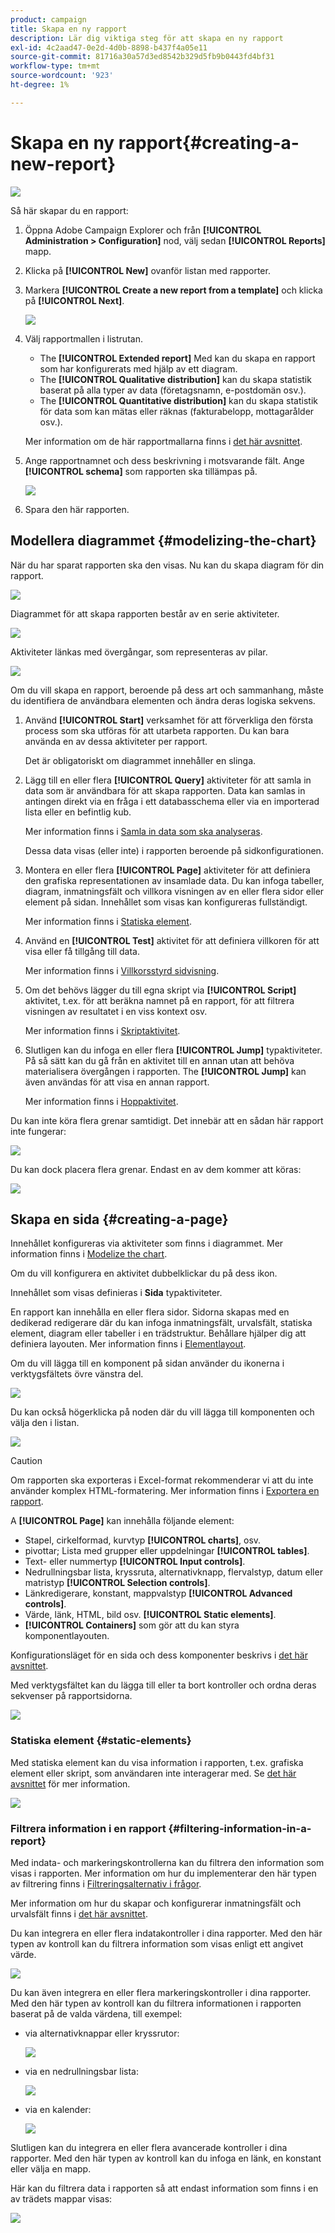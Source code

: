 ```yaml
---
product: campaign
title: Skapa en ny rapport
description: Lär dig viktiga steg för att skapa en ny rapport
exl-id: 4c2aad47-0e2d-4d0b-8898-b437f4a05e11
source-git-commit: 81716a30a57d3ed8542b329d5fb9b0443fd4bf31
workflow-type: tm+mt
source-wordcount: '923'
ht-degree: 1%

---
```


# Skapa en ny rapport{#creating-a-new-report}

![](../../assets/common.svg)

Så här skapar du en rapport:

1. Öppna Adobe Campaign Explorer och från **[!UICONTROL Administration > Configuration]** nod, välj sedan **[!UICONTROL Reports]** mapp.
1. Klicka på **[!UICONTROL New]** ovanför listan med rapporter.
1. Markera **[!UICONTROL Create a new report from a template]** och klicka på **[!UICONTROL Next]**.

   ![](assets/s_ncs_advuser_report_wizard_new_01.png)

1. Välj rapportmallen i listrutan.

   * The **[!UICONTROL Extended report]** Med kan du skapa en rapport som har konfigurerats med hjälp av ett diagram.
   * The **[!UICONTROL Qualitative distribution]** kan du skapa statistik baserat på alla typer av data (företagsnamn, e-postdomän osv.).
   * The **[!UICONTROL Quantitative distribution]** kan du skapa statistik för data som kan mätas eller räknas (fakturabelopp, mottagarålder osv.).

   Mer information om de här rapportmallarna finns i [det här avsnittet](../../reporting/using/about-descriptive-analysis.md).

1. Ange rapportnamnet och dess beskrivning i motsvarande fält. Ange **[!UICONTROL schema]** som rapporten ska tillämpas på.

   ![](assets/s_ncs_advuser_report_wizard_020.png)

1. Spara den här rapporten.

## Modellera diagrammet {#modelizing-the-chart}

När du har sparat rapporten ska den visas. Nu kan du skapa diagram för din rapport.

![](assets/s_ncs_user_report_wizard_021.png)

Diagrammet för att skapa rapporten består av en serie aktiviteter.

![](assets/s_ncs_advuser_report_wizard_031.png)

Aktiviteter länkas med övergångar, som representeras av pilar.

![](assets/s_ncs_advuser_report_wizard_032.png)

Om du vill skapa en rapport, beroende på dess art och sammanhang, måste du identifiera de användbara elementen och ändra deras logiska sekvens.

1. Använd **[!UICONTROL Start]** verksamhet för att förverkliga den första process som ska utföras för att utarbeta rapporten. Du kan bara använda en av dessa aktiviteter per rapport.

   Det är obligatoriskt om diagrammet innehåller en slinga.

1. Lägg till en eller flera **[!UICONTROL Query]** aktiviteter för att samla in data som är användbara för att skapa rapporten. Data kan samlas in antingen direkt via en fråga i ett databasschema eller via en importerad lista eller en befintlig kub.

   Mer information finns i [Samla in data som ska analyseras](../../reporting/using/collecting-data-to-analyze.md).

   Dessa data visas (eller inte) i rapporten beroende på sidkonfigurationen.

1. Montera en eller flera **[!UICONTROL Page]** aktiviteter för att definiera den grafiska representationen av insamlade data. Du kan infoga tabeller, diagram, inmatningsfält och villkora visningen av en eller flera sidor eller element på sidan. Innehållet som visas kan konfigureras fullständigt.

   Mer information finns i [Statiska element](#static-elements).

1. Använd en **[!UICONTROL Test]** aktivitet för att definiera villkoren för att visa eller få tillgång till data.

   Mer information finns i [Villkorsstyrd sidvisning](../../reporting/using/defining-a-conditional-content.md#conditioning-page-display).

1. Om det behövs lägger du till egna skript via **[!UICONTROL Script]** aktivitet, t.ex. för att beräkna namnet på en rapport, för att filtrera visningen av resultatet i en viss kontext osv.

   Mer information finns i [Skriptaktivitet](../../reporting/using/advanced-functionalities.md#script-activity).

1. Slutligen kan du infoga en eller flera **[!UICONTROL Jump]** typaktiviteter. På så sätt kan du gå från en aktivitet till en annan utan att behöva materialisera övergången i rapporten. The **[!UICONTROL Jump]** kan även användas för att visa en annan rapport.

   Mer information finns i [Hoppaktivitet](../../reporting/using/advanced-functionalities.md#jump-activity).

Du kan inte köra flera grenar samtidigt. Det innebär att en sådan här rapport inte fungerar:

![](assets/reporting_graph_sample_ko.png)

Du kan dock placera flera grenar. Endast en av dem kommer att köras:

![](assets/reporting_graph_sample_ok.png)

## Skapa en sida {#creating-a-page}

Innehållet konfigureras via aktiviteter som finns i diagrammet. Mer information finns i [Modelize the chart](#modelizing-the-chart).

Om du vill konfigurera en aktivitet dubbelklickar du på dess ikon.

Innehållet som visas definieras i **Sida** typaktiviteter.

En rapport kan innehålla en eller flera sidor. Sidorna skapas med en dedikerad redigerare där du kan infoga inmatningsfält, urvalsfält, statiska element, diagram eller tabeller i en trädstruktur. Behållare hjälper dig att definiera layouten. Mer information finns i [Elementlayout](../../reporting/using/element-layout.md).

Om du vill lägga till en komponent på sidan använder du ikonerna i verktygsfältets övre vänstra del.

![](assets/reporting_add_component_in_page.png)

Du kan också högerklicka på noden där du vill lägga till komponenten och välja den i listan.

![](assets/s_ncs_advuser_report_wizard_09.png)

>[!CAUTION]
>
>Om rapporten ska exporteras i Excel-format rekommenderar vi att du inte använder komplex HTML-formatering. Mer information finns i [Exportera en rapport](../../reporting/using/actions-on-reports.md#exporting-a-report).

A **[!UICONTROL Page]** kan innehålla följande element:

* Stapel, cirkelformad, kurvtyp **[!UICONTROL charts]**, osv.
* pivottar; Lista med grupper eller uppdelningar **[!UICONTROL tables]**.
* Text- eller nummertyp **[!UICONTROL Input controls]**.
* Nedrullningsbar lista, kryssruta, alternativknapp, flervalstyp, datum eller matristyp **[!UICONTROL Selection controls]**.
* Länkredigerare, konstant, mappvalstyp **[!UICONTROL Advanced controls]**.
* Värde, länk, HTML, bild osv. **[!UICONTROL Static elements]**.
* **[!UICONTROL Containers]** som gör att du kan styra komponentlayouten.

Konfigurationsläget för en sida och dess komponenter beskrivs i [det här avsnittet](../../web/using/about-web-forms.md).

Med verktygsfältet kan du lägga till eller ta bort kontroller och ordna deras sekvenser på rapportsidorna.

![](assets/s_ncs_advuser_report_wizard_08.png)

### Statiska element {#static-elements}

Med statiska element kan du visa information i rapporten, t.ex. grafiska element eller skript, som användaren inte interagerar med. Se [det här avsnittet](../../web/using/static-elements-in-a-web-form.md#inserting-html-content) för mer information.

![](assets/s_advuser_report_page_activity_03.png)

### Filtrera information i en rapport {#filtering-information-in-a-report}

Med indata- och markeringskontrollerna kan du filtrera den information som visas i rapporten. Mer information om hur du implementerar den här typen av filtrering finns i [Filtreringsalternativ i frågor](../../reporting/using/collecting-data-to-analyze.md#filtering-options-in-the-queries).

Mer information om hur du skapar och konfigurerar inmatningsfält och urvalsfält finns i [det här avsnittet](../../web/using/about-web-forms.md).

Du kan integrera en eller flera indatakontroller i dina rapporter. Med den här typen av kontroll kan du filtrera information som visas enligt ett angivet värde.

![](assets/reporting_control_text.png)

Du kan även integrera en eller flera markeringskontroller i dina rapporter. Med den här typen av kontroll kan du filtrera informationen i rapporten baserat på de valda värdena, till exempel:

* via alternativknappar eller kryssrutor:

   ![](assets/reporting_radio_buttons.png)

* via en nedrullningsbar lista:

   ![](assets/reporting_control_list.png)

* via en kalender:

   ![](assets/reporting_control_date.png)

Slutligen kan du integrera en eller flera avancerade kontroller i dina rapporter. Med den här typen av kontroll kan du infoga en länk, en konstant eller välja en mapp.

Här kan du filtrera data i rapporten så att endast information som finns i en av trädets mappar visas:

![](assets/reporting_control_folder.png)
